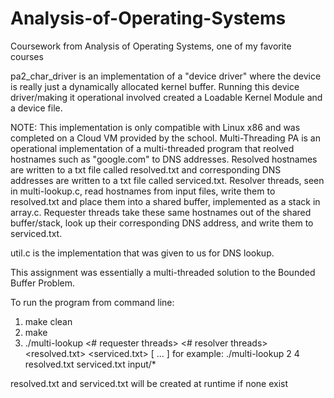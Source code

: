 # Analysis-of-Operating-Systems
Coursework from Analysis of Operating Systems, one of my favorite courses

pa2_char_driver is an implementation of a "device driver" where the device is really just a dynamically allocated kernel buffer. Running this device
driver/making it operational involved created a Loadable Kernel Module and a device file.






NOTE: This implementation is only compatible with Linux x86 and was completed on a Cloud VM provided by the school.
Multi-Threading PA is an operational implementation of a multi-threaded program that reolved hostnames such as "google.com" to DNS addresses. Resolved 
hostnames are written to a txt file called resolved.txt and corresponding DNS addresses are written to a txt file called serviced.txt. Resolver threads, 
seen in multi-lookup.c, read hostnames from input files, write them to resolved.txt and place them into a shared buffer, implemented as a stack in 
array.c. Requester threads take these same hostnames out of the shared buffer/stack, look up their corresponding DNS address, and write them to 
serviced.txt.

util.c is the implementation that was given to us for DNS lookup.

This assignment was essentially a multi-threaded solution to the Bounded Buffer Problem.

To run the program from command line:
1) make clean
2) make
3) ./multi-lookup <# requester threads> <# resolver threads> <resolved.txt> <serviced.txt> [ <data files> ... ]
  for example: ./multi-lookup 2 4 resolved.txt serviced.txt input/*
 
resolved.txt and serviced.txt will be created at runtime if none exist
